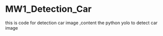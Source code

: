 # MW1_Detection_Car
this is code for detection car image ,content the python yolo to detect car image 

